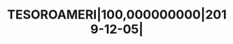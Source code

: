 ---
layout: asset
title: TESOROAMERI|100,000000000|2019-12-05|                       
isin: US912796RN16
---